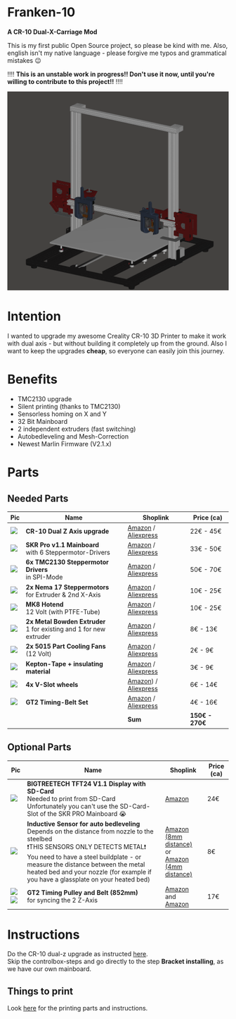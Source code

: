# Franken-10
**A CR-10 Dual-X-Carriage Mod**

This is my first public Open Source project, so please be kind with me. Also, english isn't my native language - please forgive me typos and grammatical mistakes :wink:

:bangbang::bangbang:
**This is an unstable work in progress!! Don't use it now, until you're willing to contribute to this project!!**
:bangbang::bangbang:

![Franken-10](https://raw.githubusercontent.com/sensenmann/Franken-10/develop/Docs/Images/all1.png)


# Intention
I wanted to upgrade my awesome Creality CR-10 3D Printer to make it work with dual axis - but without building it completely up from the ground.
Also I want to keep the upgrades **cheap**, so everyone can easily join this journey.

# Benefits
- TMC2130 upgrade
- Silent printing (thanks to TMC2130)
- Sensorless homing on X and Y
- 32 Bit Mainboard
- 2 independent extruders (fast switching)
- Autobedleveling and Mesh-Correction
- Newest Marlin Firmware (V2.1.x)


# Parts
## Needed Parts

| Pic | Name | Shoplink | Price (ca) |
|--|--|--|--|
| <img src="https://images-na.ssl-images-amazon.com/images/I/41vLHW8nHKL.jpg" width="100"> | **CR-10 Dual Z Axis upgrade** | [Amazon](https://www.amazon.de/gp/product/B074FXY823) / [Aliexpress](https://www.aliexpress.com/item/33005235559.html)|   22€ - 45€  |
| ![](https://images-na.ssl-images-amazon.com/images/I/71%2BWoab3ziL._SL100_.jpg) | **SKR Pro v1.1 Mainboard**<br>with 6 Steppermotor-Drivers | [Amazon](https://www.amazon.de/gp/product/B07W5XS572/) / [Aliexpress](https://www.aliexpress.com/item/33042699158.html) | 33€ - 50€ |
| ![](https://images-na.ssl-images-amazon.com/images/I/61G7VimABYL._SL100_.jpg) | **6x TMC2130 Steppermotor Drivers**<br>in SPI-Mode | [Amazon](http://amazon.de/gp/product/B07RN7QP7V) / [Aliexpress](https://www.aliexpress.com/item/32907648703.html) | 50€ - 70€ |
| ![](https://images-na.ssl-images-amazon.com/images/I/71ofWfEviDL._SL100_.jpg) | **2x Nema 17 Steppermotors**<br>for Extruder & 2nd X-Axis | [Amazon](http://amazon.de/gp/product/B07MCXKW68) / [Aliexpress](https://www.aliexpress.com/item/4000130492082.html) | 10€ - 25€ |
| ![](https://images-na.ssl-images-amazon.com/images/I/61HmtTC%2BtrL._SL100_.jpg) | **MK8 Hotend**<br>12 Volt (with PTFE-Tube) | [Amazon](http://amazon.de/gp/product/B07SFZH98N) / [Aliexpress](https://www.aliexpress.com/item/4000219883438.html)| 10€ - 25€ |
| ![](https://images-na.ssl-images-amazon.com/images/I/71Sqo0MnqFL._SL100_.jpg) | **2x Metal Bowden Extruder**<br>1 for existing and 1 for new extruder | [Amazon](http://amazon.de/gp/product/B07QW4YF5B) / [Aliexpress](https://www.aliexpress.com/item/32834380573.html) | 8€ - 13€ |
| ![](https://images-na.ssl-images-amazon.com/images/I/51Jv1SLCGgL._SL100_.jpg) | **2x 5015 Part Cooling Fans**<br>(12 Volt) | [Amazon](http://amazon.de/gp/product/B00K9L8NWC) / [Aliexpress](https://www.aliexpress.com/item/4000141395273.html) | 2€ - 9€ |
| ![](https://images-na.ssl-images-amazon.com/images/I/61LqqjvOLCL._SL100_.jpg) | **Kepton-Tape + insulating material** | [Amazon](http://amazon.de/gp/product/B07D6LYP85) / [Aliexpress](https://www.aliexpress.com/item/4000389787844.html)| 3€ - 9€ |
| ![](https://images-na.ssl-images-amazon.com/images/I/61Zay-PxgGL._SL100_.jpg) | **4x V-Slot wheels**| [Amazon](http://amazon.de/gp/product/B07SJ3VZ68)) / [Aliexpress](https://www.aliexpress.com/item/4000234983430.html) | 6€ - 14€ |
| ![](https://images-na.ssl-images-amazon.com/images/I/61x2k6e3QZL._SL100_.jpg) | **GT2 Timing-Belt Set**| [Amazon](http://amazon.de/gp/product/B07JGXG7S2) / [Aliexpress](https://www.aliexpress.com/item/4000091123800.html) | 4€ - 16€ |
|||**Sum**| **150€ - 270€**|






## Optional Parts
| Pic | Name | Shoplink | Price (ca) |
|--|--|--|--|
| ![](https://images-na.ssl-images-amazon.com/images/I/613QSiCendL._SL100_.jpg) | **BIGTREETECH TFT24 V1.1 Display with SD-Card**<br>Needed to print from SD-Card<br>Unfortunately you can't use the SD-Card-Slot of the SKR PRO Mainboard :sob: | [Amazon](https://www.amazon.de/gp/product/B07V7YKFHY) |   24€  |
| ![](https://images-na.ssl-images-amazon.com/images/I/611P-rqe%2B2L._SL100_.jpg) | **Inductive Sensor for auto bedleveling** <br> Depends on the distance from nozzle to the steelbed <br> :heavy_exclamation_mark:THIS SENSORS ONLY DETECTS METAL:heavy_exclamation_mark: <br> You need to have a steel buildplate - or measure the distance between the metal heated bed and your nozzle (for example if you have a glassplate on your heated bed) | [Amazon (8mm distance)](https://www.amazon.de/gp/product/B071FTP2ZP/)<br>or<br>[Amazon  (4mm distance)](https://www.amazon.de/gp/product/B071ZQ6VV6/)|   8€  |
| ![](https://images-na.ssl-images-amazon.com/images/I/61-xCj-X1mL._SL100_.jpg) ![](https://images-na.ssl-images-amazon.com/images/I/8127114wfIL._SL100_.jpg) | **GT2 Timing Pulley and Belt (852mm)**<br>for syncing the 2 Z-Axis | [Amazon](https://www.amazon.de/gp/product/B079BJQNN1/) and [Amazon](https://www.amazon.de/gp/product/B07D8ZZD9Y/) |   17€  |




# Instructions
Do the CR-10 dual-z upgrade as instructed [here](https://www.sainsmart.com/blogs/news/how-to-install-dual-z-axis-to-upgrade-your-creality-cr-10-3d-printer).  
Skip the controlbox-steps and go directly to the step **Bracket installing**, as we have our own mainboard.

## Things to print
Look [here](3D%20Models/Needed%20Parts%20(Print%20this!)) for the printing parts and instructions.
